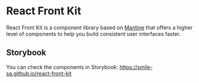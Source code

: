 # React Front Kit

React Front Kit is a component library based on [Mantine](https://mantine.dev/) that offers a higher level of components to help you build consistent user interfaces faster.

## Storybook

You can check the components in Storybook: https://smile-sa.github.io/react-front-kit
